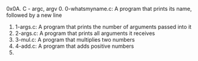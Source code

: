 0x0A. C - argc, argv
0. 0-whatsmyname.c: A program that prints its name, followed by a new line
1. 1-args.c: A program that prints the number of arguments passed into it
2. 2-args.c: A program that prints all arguments it receives
3. 3-mul.c: A program that multiplies two numbers
4. 4-add.c: A program that adds positive numbers
5. 